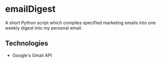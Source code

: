 # emailDigest
A short Python script which compiles specified marketing emails into one weekly digest into my personal email.

## Technologies
* Google's Gmail API
